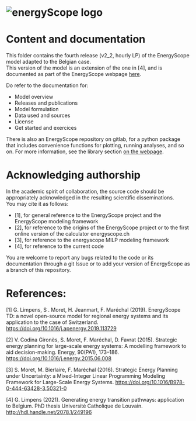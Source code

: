 ![energyScope logo](./Docs/images/estd_graphical_abstract.png)
===================

 
# Content and documentation #
This folder contains the fourth release (v2_2, hourly LP) of the EnergyScope model adapted to the Belgian case.  
This version of the model is an extension of the one in [4], and is documented as part of the EnergyScope webpage [here](https://gitlab.com/energyscope). 

Do refer to the documentation for:
- Model overview
- Releases and publications
- Model formulation
- Data used and sources
- License
- Get started and exercices

There is also an EnergyScope repository on gitlab, for a python package that includes convenience functions for plotting, running analyses, and so on. 
For more information, see the library section [on the webpage](https://gitlab.com/energyscope). 

# Acknowledging authorship #
In the academic spirit of collaboration, the source code should be appropriately acknowledged in the resulting scientific disseminations.  
You may cite it as follows: 
- [1], for general reference to the EnergyScope project and the EnergyScope modeling framework  	
- [2], for reference to the origins of the EnergyScope project or to the first online version of the calculator energyscope.ch 	
- [3], for reference to the energyscope MILP modeling framework 	
- [4], for reference to the current code 	

You are welcome to report any bugs related to the code or its documentation through a git Issue or to add your version of EnergyScope as a branch of this repository.


# References:  #  
[1] G. Limpens, S . Moret, H. Jeanmart, F. Maréchal (2019). EnergyScope TD: a novel open-source model for regional energy systems and its application to the case of Switzerland. https://doi.org/10.1016/j.apenergy.2019.113729	

[2] V. Codina Gironès, S. Moret, F. Maréchal, D. Favrat (2015). Strategic energy planning for large-scale energy systems: A modelling framework to aid decision-making. Energy, 90(PA1), 173–186. https://doi.org/10.1016/j.energy.2015.06.008   	

[3] S. Moret, M. Bierlaire, F. Maréchal (2016). Strategic Energy Planning under Uncertainty: a Mixed-Integer Linear Programming Modeling Framework for Large-Scale Energy Systems. https://doi.org/10.1016/B978-0-444-63428-3.50321-0  	

[4] G. Limpens (2021). Generating energy transition pathways: application to Belgium. PhD thesis Université Catholique de Louvain. http://hdl.handle.net/2078.1/249196
